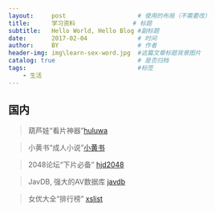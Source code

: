 ```yaml
---
layout:     post   				    # 使用的布局（不需要改）
title:      学习资料				# 标题 
subtitle:   Hello World, Hello Blog #副标题
date:       2017-02-04				# 时间
author:     BY 						# 作者
header-img: img\learn-sex-word.jpg	#这篇文章标题背景图片
catalog: true 						# 是否归档
tags:								#标签
    - 生活
---
```


## 国内

>葫芦娃“看片神器”[huluwa](http://hlw.vf7a4sdoplf.club/?a=hnixhr&t=06avyj&time=1608992525590)

>小黄书“成人小说”[小黄书](https://xchina.co/)

>2048论坛“下片必备” [hjd2048](https://www.hjd2048.com/2048/)

>JavDB, 强大的AV数据库 [javdb](https://javdb.com/)

>女优大全“排行榜” [xslist](https://xslist.org/zh)
